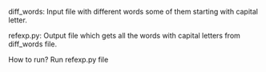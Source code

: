 diff_words: Input file with different words some of them starting with capital letter.

refexp.py: Output file which gets all the words with capital letters from diff_words file.

How to run?
   Run refexp.py file
